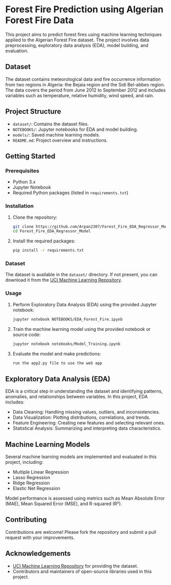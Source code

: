 # Forest Fire Prediction using Algerian Forest Fire Data

This project aims to predict forest fires using machine learning techniques applied to the Algerian Forest Fire dataset. The project involves data preprocessing, exploratory data analysis (EDA), model building, and evaluation.

## Dataset

The dataset contains meteorological data and fire occurrence information from two regions in Algeria: the Bejaia region and the Sidi Bel-abbes region. The data covers the period from June 2012 to September 2012 and includes variables such as temperature, relative humidity, wind speed, and rain.

## Project Structure

- `dataset/`: Contains the dataset files.
- `NOTEBOOKS/`: Jupyter notebooks for EDA and model building.
- `models/`: Saved machine learning models.
- `README.md`: Project overview and instructions.

## Getting Started

### Prerequisites

- Python 3.x
- Jupyter Notebook
- Required Python packages (listed in `requirements.txt`)

### Installation

1. Clone the repository:
    ```sh
    git clone https://github.com/Arpan2307/Forest_Fire_EDA_Regressor_Model
    cd Forest_Fire_EDA_Regressor_Model
    ```

2. Install the required packages:
    ```sh
    pip install -r requirements.txt
    ```

### Dataset

The dataset is available in the `dataset/` directory. If not present, you can download it from the [UCI Machine Learning Repository](https://archive.ics.uci.edu/ml/datasets/Algerian+Forest+Fires+Dataset).

### Usage

1. Perform Exploratory Data Analysis (EDA) using the provided Jupyter notebook:
    ```sh
    jupyter notebook NOTEBOOKS/EDA_Forest_Fire.ipynb
    ```

2. Train the machine learning model using the provided notebook or source code:
    ```sh
    jupyter notebook notebooks/Model_Training.ipynb
    ```

3. Evaluate the model and make predictions:
    ```sh
    run the app2.py file to use the web app
    ```

## Exploratory Data Analysis (EDA)

EDA is a critical step in understanding the dataset and identifying patterns, anomalies, and relationships between variables. In this project, EDA includes:

- Data Cleaning: Handling missing values, outliers, and inconsistencies.
- Data Visualization: Plotting distributions, correlations, and trends.
- Feature Engineering: Creating new features and selecting relevant ones.
- Statistical Analysis: Summarizing and interpreting data characteristics.

## Machine Learning Models

Several machine learning models are implemented and evaluated in this project, including:

- Multiple Linear Regression
- Lasso Regression
- Ridge Regression
- Elastic Net Regression


Model performance is assessed using metrics such as Mean Absolute Error (MAE), Mean Squared Error (MSE), and R-squared (R²).


## Contributing

Contributions are welcome! Please fork the repository and submit a pull request with your improvements.

## Acknowledgements

- [UCI Machine Learning Repository](https://archive.ics.uci.edu/ml/index.php) for providing the dataset.
- Contributors and maintainers of open-source libraries used in this project.
